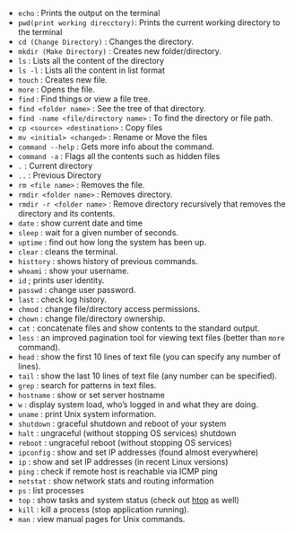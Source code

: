 - `echo` : Prints the output on the terminal
- `pwd(print working direcctory)`: Prints the current working directory to the terminal
- `cd (Change Directory)` : Changes the directory.
- `mkdir (Make Directory)` : Creates new folder/directory.
- `ls` : Lists all the content of the directory
-  `ls -l` : Lists all the content in list format
- `touch` : Creates new file.
- `more` : Opens the file.
- `find` : Find things or view a file tree.
- `find <folder name>` : See the tree of that directory.
- `find -name <file/directory name>` : To find the directory or file path.
- `cp <source> <destination>` : Copy files
- `mv <initial> <changed>` : Rename or Move the files
- `command --help` : Gets more info about the command.
- `command -a` : Flags all the contents such as hidden files
- `.` : Current directory
- `..`  : Previous Directory
- `rm <file name>` : Removes the file.
- `rmdir <folder name>` : Removes directory.
- `rmdir -r <folder name>` : Remove directory recursively that removes the directory and its contents.
- `date` : show current date and time
- `sleep` : wait for a given number of seconds.
- `uptime` : find out how long the system has been up.
-  `clear` : cleans the terminal.
- `histtory` : shows history of previous commands.
- `whoami` : show your username.
- `id` ; prints user identity.
- `passwd` : change user password.
- `last` : check log history.
- `chmod` : change file/directory access permissions.
- `chown` : change file/directory ownership.
- `cat` : concatenate files and show contents to the standard output.
- `less` : an improved pagination tool for viewing text files (better than `more` command).
- `head` : show the first 10 lines of text file (you can specify any number of lines).
- `tail` : show the last 10 lines of text file (any number can be specified).
- `grep` :  search for patterns in text files.
- `hostname` : show or set server hostname
- `w` : display system load, who’s logged in and what they are doing.
- `uname` : print Unix system information.
- `shutdown` : graceful shutdown and reboot of your system
- `halt` : ungraceful (without stopping OS services) shutdown
- `reboot` : ungraceful reboot (without stopping OS services)
- `ipconfig` : show and set IP addresses (found almost everywhere)
- `ip` : show and set IP addresses (in recent Linux versions)
- `ping` : check if remote host is reachable via ICMP ping
- `netstat` : show network stats and routing information
- `ps` : list processes
- `top` : show tasks and system status (check out [htop](https://www.unixtutorial.org/commands/htop) as well)
-  `kill` : kill a process (stop application running).
- `man` : view manual pages for Unix commands.